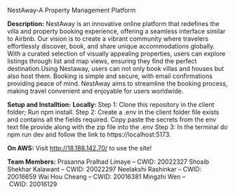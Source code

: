 NestAway-A Property Management Platform

**Description:**
NestAway is an innovative online platform that redefines the villa and property booking experience, offering a seamless interface similar to Airbnb. Our vision is to create a vibrant community where travelers effortlessly discover, book, and share unique accommodations globally. With a curated selection of visually appealing properties, users can explore listings through list and map views, ensuring they find the perfect destination.Using Nestaway, users can not only book villas and houses but also host them. Booking is simple and secure, with email confirmations providing peace of mind. NestAway aims to streamline the booking process, making travel convenient and enjoyable for users worldwide.

**Setup and Installtion:**
**Locally:**
Step 1: Clone this repository in the client folder; Run npm install.
Step 2: Create a .env in the client folder file exists and contains all the fields required. Copy paste the secrets from the env text file provide along with the zip file into the .env
Step 3: In the terminal do npm run dev and follow the link to https://localhost:5173.

**On AWS:**
Visit http://18.188.142.70/ to use the site!

**Team Members:**
Prasanna Pralhad Limaye – CWID: 20022327
Shoaib Shekhar Kalawant – CWID: 20022297
Neelakshi Rashinkar – CWID: 20016659
Wai Hou Cheang – CWID: 20016381
Mingzhi Wen – CWID: 20016129
